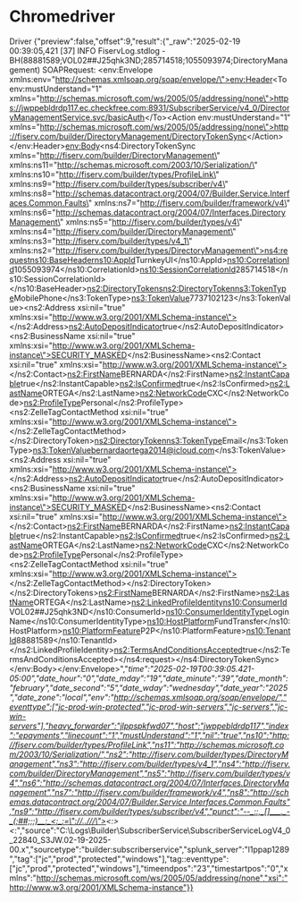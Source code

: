 # Chromedriver
Driver
{"preview":false,"offset":9,"result":{"_raw":"2025-02-19 00:39:05,421 [37] INFO  FiservLog.stdlog - BH(88881589;VOL02##J25qhk3ND;285714518;1055093974;DirectoryManagement)  SOAPRequest: <env:Envelope xmlns:env=\"http://schemas.xmlsoap.org/soap/envelope/\"><env:Header><To env:mustUnderstand=\"1\" xmlns=\"http://schemas.microsoft.com/ws/2005/05/addressing/none\">https://jwppebldrdp117.ec.checkfree.com:8931/SubscriberService/v4_0/DirectoryManagementService.svc/basicAuth<\/To><Action env:mustUnderstand=\"1\" xmlns=\"http://schemas.microsoft.com/ws/2005/05/addressing/none\">http://fiserv.com/builder/DirectoryManagement/DirectoryTokenSync<\/Action><\/env:Header><env:Body><ns4:DirectoryTokenSync xmlns=\"http://fiserv.com/builder/DirectoryManagement\" xmlns:ns11=\"http://schemas.microsoft.com/2003/10/Serialization/\" xmlns:ns10=\"http://fiserv.com/builder/types/ProfileLink\" xmlns:ns9=\"http://fiserv.com/builder/types/subscriber/v4\" xmlns:ns8=\"http://schemas.datacontract.org/2004/07/Builder.Service.Interfaces.Common.Faults\" xmlns:ns7=\"http://fiserv.com/builder/framework/v4\" xmlns:ns6=\"http://schemas.datacontract.org/2004/07/Interfaces.DirectoryManagement\" xmlns:ns5=\"http://fiserv.com/builder/types/v4\" xmlns:ns4=\"http://fiserv.com/builder/DirectoryManagement\" xmlns:ns3=\"http://fiserv.com/builder/types/v4_1\" xmlns:ns2=\"http://fiserv.com/builder/types/DirectoryManagement\"><ns4:request><ns10:BaseHeader><ns10:AppId>TurnkeyUI<\/ns10:AppId><ns10:CorrelationId>1055093974<\/ns10:CorrelationId><ns10:SessionCorrelationId>285714518<\/ns10:SessionCorrelationId><\/ns10:BaseHeader><ns2:DirectoryTokens><ns2:DirectoryToken><ns3:TokenType>MobilePhone<\/ns3:TokenType><ns3:TokenValue>7737102123<\/ns3:TokenValue><ns2:Address xsi:nil=\"true\" xmlns:xsi=\"http://www.w3.org/2001/XMLSchema-instance\"><\/ns2:Address><ns2:AutoDepositIndicator>true<\/ns2:AutoDepositIndicator><ns2:BusinessName xsi:nil=\"true\" xmlns:xsi=\"http://www.w3.org/2001/XMLSchema-instance\">SECURITY_MASKED<\/ns2:BusinessName><ns2:Contact xsi:nil=\"true\" xmlns:xsi=\"http://www.w3.org/2001/XMLSchema-instance\"><\/ns2:Contact><ns2:FirstName>BERNARDA<\/ns2:FirstName><ns2:InstantCapable>true<\/ns2:InstantCapable><ns2:IsConfirmed>true<\/ns2:IsConfirmed><ns2:LastName>ORTEGA<\/ns2:LastName><ns2:NetworkCode>CXC<\/ns2:NetworkCode><ns2:ProfileType>Personal<\/ns2:ProfileType><ns2:ZelleTagContactMethod xsi:nil=\"true\" xmlns:xsi=\"http://www.w3.org/2001/XMLSchema-instance\"><\/ns2:ZelleTagContactMethod><\/ns2:DirectoryToken><ns2:DirectoryToken><ns3:TokenType>Email<\/ns3:TokenType><ns3:TokenValue>bernardaortega2014@icloud.com<\/ns3:TokenValue><ns2:Address xsi:nil=\"true\" xmlns:xsi=\"http://www.w3.org/2001/XMLSchema-instance\"><\/ns2:Address><ns2:AutoDepositIndicator>true<\/ns2:AutoDepositIndicator><ns2:BusinessName xsi:nil=\"true\" xmlns:xsi=\"http://www.w3.org/2001/XMLSchema-instance\">SECURITY_MASKED<\/ns2:BusinessName><ns2:Contact xsi:nil=\"true\" xmlns:xsi=\"http://www.w3.org/2001/XMLSchema-instance\"><\/ns2:Contact><ns2:FirstName>BERNARDA<\/ns2:FirstName><ns2:InstantCapable>true<\/ns2:InstantCapable><ns2:IsConfirmed>true<\/ns2:IsConfirmed><ns2:LastName>ORTEGA<\/ns2:LastName><ns2:NetworkCode>CXC<\/ns2:NetworkCode><ns2:ProfileType>Personal<\/ns2:ProfileType><ns2:ZelleTagContactMethod xsi:nil=\"true\" xmlns:xsi=\"http://www.w3.org/2001/XMLSchema-instance\"><\/ns2:ZelleTagContactMethod><\/ns2:DirectoryToken><\/ns2:DirectoryTokens><ns2:FirstName>BERNARDA<\/ns2:FirstName><ns2:LastName>ORTEGA<\/ns2:LastName><ns2:LinkedProfileIdentity><ns10:ConsumerId>VOL02##J25qhk3ND<\/ns10:ConsumerId><ns10:ConsumerIdentityType>LoginName<\/ns10:ConsumerIdentityType><ns10:HostPlatform>FundTransfer<\/ns10:HostPlatform><ns10:PlatformFeature>P2P<\/ns10:PlatformFeature><ns10:TenantId>88881589<\/ns10:TenantId><\/ns2:LinkedProfileIdentity><ns2:TermsAndConditionsAccepted>true<\/ns2:TermsAndConditionsAccepted><\/ns4:request><\/ns4:DirectoryTokenSync><\/env:Body><\/env:Envelope>","_time":"2025-02-19T00:39:05.421-05:00","date_hour":"0","date_mday":"19","date_minute":"39","date_month":"february","date_second":"5","date_wday":"wednesday","date_year":"2025","date_zone":"local","env":"http://schemas.xmlsoap.org/soap/envelope/","eventtype":["jc-prod-win-protected","jc-prod-win-servers","jc-servers","jc-win-servers"],"heavy_forwarder":"jlppspkfwd07","host":"jwppebldrdp117","index":"epayments","linecount":"1","mustUnderstand":"1","nil":"true","ns10":"http://fiserv.com/builder/types/ProfileLink","ns11":"http://schemas.microsoft.com/2003/10/Serialization/","ns2":"http://fiserv.com/builder/types/DirectoryManagement","ns3":"http://fiserv.com/builder/types/v4_1","ns4":"http://fiserv.com/builder/DirectoryManagement","ns5":"http://fiserv.com/builder/types/v4","ns6":"http://schemas.datacontract.org/2004/07/Interfaces.DirectoryManagement","ns7":"http://fiserv.com/builder/framework/v4","ns8":"http://schemas.datacontract.org/2004/07/Builder.Service.Interfaces.Common.Faults","ns9":"http://fiserv.com/builder/types/subscriber/v4","punct":"--_::,_[]___._-_(;##;;;)__:_<:_:=\"://..///\"><:><_:","source":"C:\\Logs\\Builder\\SubscriberService\\SubscriberServiceLogV4_0_22840_S3JW.02-19-2025-00.x","sourcetype":"builder:subscriberservice","splunk_server":"l1ppap1289","tag":["jc","prod","protected","windows"],"tag::eventtype":["jc","prod","protected","windows"],"timeendpos":"23","timestartpos":"0","xmlns":"http://schemas.microsoft.com/ws/2005/05/addressing/none","xsi":"http://www.w3.org/2001/XMLSchema-instance"}}    

